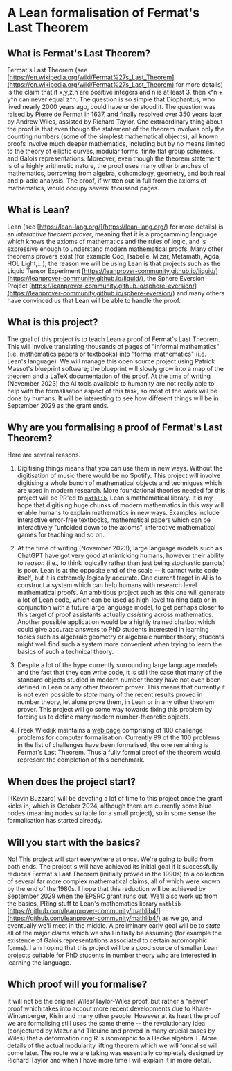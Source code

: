 # A Lean formalisation of Fermat's Last Theorem

## What is Fermat's Last Theorem?

Fermat's Last Theorem (see [https://en.wikipedia.org/wiki/Fermat%27s_Last_Theorem](https://en.wikipedia.org/wiki/Fermat%27s_Last_Theorem) for more details) is the claim that if x,y,z,n are positive integers and n is at least 3, then x^n + y^n can never equal z^n. The question is so simple that Diophantus, who lived nearly 2000 years ago, could have understood it. The question was raised by Pierre de Fermat in 1637, and finally resolved over 350 years later by Andrew Wiles, assisted by Richard Taylor. One extraordinary thing about the proof is that even though the statement of the theorem involves only the counting numbers (some of the simplest mathematical objects), all known proofs involve much deeper mathematics, including but by no means limited to the theory of elliptic curves, modular forms, finite flat group schemes, and Galois representations. Moreover, even though the theorem statement is of a highly arithmetic nature, the proof uses many other branches of mathematics, borrowing from algebra, cohomology, geometry, and both real and p-adic analysis. The proof, if written out in full from the axioms of mathematics, would occupy several thousand pages.

## What is Lean?

Lean (see [https://lean-lang.org/](https://lean-lang.org/) for more details) is an *interactive theorem prover*, meaning that it is a programming language which knows the axioms of mathematics and the rules of logic, and is expressive enough to understand modern mathematical proofs. Many other theorems provers exist (for example Coq, Isabelle, Mizar, Metamath, Agda, HOL Light,...); the reason we will be using Lean is that projects such as the Liquid Tensor Experiment [https://leanprover-community.github.io/liquid/](https://leanprover-community.github.io/liquid/), the Sphere Eversion Project [https://leanprover-community.github.io/sphere-eversion/](https://leanprover-community.github.io/sphere-eversion/) and many others have convinced us that Lean will be able to handle the proof.

## What is this project?

The goal of this project is to teach Lean a proof of Fermat's Last Theorem. This will involve translating thousands of pages of "informal mathematics" (i.e. mathematics papers or textbooks) into "formal mathematics" (i.e. Lean's language). We will manage this open source project using Patrick Massot's blueprint software; the blueprint will slowly grow into a map of the theorem and a LaTeX documentation of the proof. At the time of writing (November 2023) the AI tools available to humanity are not really able to help with the formalisation aspect of this task, so most of the work will be done by humans. It will be interesting to see how different things will be in September 2029 as the grant ends.

## Why are you formalising a proof of Fermat's Last Theorem?

Here are several reasons.

1) Digitising things means that you can use them in new ways. Without the digitisation of music there would be no Spotify. This project will involve digitising a whole bunch of mathematical objects and techniques which are used in modern research. More foundational theories needed for this project will be PR'ed to [`mathlib`](https://github.com/leanprover-community/mathlib4), Lean's mathematical library. It is my hope that digitising huge chunks of modern mathematics in this way will enable humans to explain mathematics in new ways. Examples include interactive error-free textbooks, mathematical papers which can be interactively "unfolded down to the axioms", interactive mathematical games for teaching and so on.

2) At the time of writing (November 2023), large language models such as ChatGPT have got very good at mimicking humans, however their ability to *reason* (i.e., to think logically rather than just being stochastic parrots) is poor. Lean is at the opposite end of the scale -- it cannot write code itself, but it is extremely logically accurate. One current target in AI is to construct a system which can help humans with research level mathematical proofs. An ambitious project such as this one will generate a lot of Lean code, which can be used as high-level training data or in conjunction with a future large language model, to get perhaps closer to this target of proof assistants actually *assisting* across mathematics. Another possible application would be a highly trained chatbot which could give accurate answers to PhD students interested in learning topics such as algebraic geometry or algebraic number theory; students might well find such a system more convenient when trying to learn the basics of such a technical theory.

3) Despite a lot of the hype currently surrounding large language models and the fact that they can write code, it is still the case that many of the standard objects studied in modern number theory have not even been defined in Lean or any other theorem prover. This means that currently it is not even possible to *state* many of the recent results proved in number theory, let alone prove them, in Lean or in any other theorem prover. This project will go some way towards fixing this problem by forcing us to define many modern number-theoretic objects.
 
4) Freek Wiedijk maintains a [web page](https://www.cs.ru.nl/~freek/100/) comprising of 100 challenge problems for computer formalisation. Currently 99 of the 100 problems in the list of challenges have been formalised; the one remaining is Fermat's Last Theorem. Thus a fully formal proof of the theorem would represent the completion of this benchmark.

## When does the project start?

I (Kevin Buzzard) will be devoting a lot of time to this project once the grant kicks in, which is October 2024, although there are currently some blue nodes (meaning nodes suitable for a small project), so in some sense the formalisation has started already.

## Will you start with the basics?

No! This project will start everywhere at once. We're going to build from both ends. The project's will have achieved its initial goal if it successfully reduces Fermat's Last Theorem (initially proved in the 1990s) to a collection of several far more complex mathematical claims, all of which were known by the end of the 1980s. I hope that this reduction will be achieved by September 2029 when the EPSRC grant runs out. We'll also work up from the basics, PRing stuff to Lean's mathematics library `mathlib` [https://github.com/leanprover-community/mathlib4/](https://github.com/leanprover-community/mathlib4/) as we go, and eventually we'll meet in the middle. A preliminary early goal will be to *state* all of the major claims which we shall initially be assuming (for example the existence of Galois representations associated to certain automorphic forms). I am hoping that this project will be a good source of smaller Lean projects suitable for PhD students in number theory who are interested in learning the language.

## Which proof will you formalise?

It will not be the original Wiles/Taylor-Wiles proof, but rather a "newer" proof which takes into accout more recent developments due to Khare-Wintenberger, Kisin and many other people. However at its heart the proof we are formalising still uses the same theme -- the revolutionary idea (conjectured by Mazur and Tilouine and proved in many crucial cases by Wiles) that a deformation ring R is isomorphic to a Hecke algebra T. More details of the actual modularity lifting theorem which we will formalise will come later.
The route we are taking was essentially completely designed by Richard Taylor and when I have more time I will explain it in more detail.
